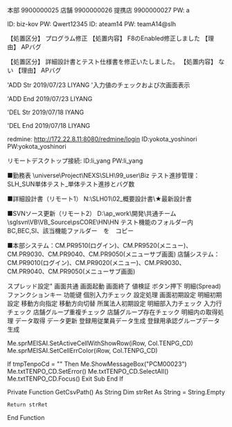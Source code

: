 本部   9900000025
店舗   9900000026
提携店 9900000027
PW:    a

ID: biz-kov
PW: Qwert12345
ID: ateam14
PW: teamA14@slh


【処置区分】 
プログラム修正 
【処置内容】 
F8のEnabled修正しました 
【理由】 
APバグ

【処置区分】 
詳細設計書とテスト仕様書を修正いたしました。
【処置内容】 
ない
【理由】 
APバグ


'ADD Str 2019/07/23 LIYANG
'入力値のチェックおよび次画面表示

'ADD End 2019/07/23 LIYANG


'DEL Str 2019/07/18 IYANG

'DEL End 2019/07/18 LIYANG




redmine:
http://172.22.8.11:8080/redmine/login
ID:yokota_yoshinori
PW:yokota_yoshinori

リモートデスクトップ接続:
ID:li_yang
PW:li_yang


■勤務表
\\universe\Project\NEXS\SLH\99_user\Biz
テスト進捗管理：SLH_SUN単体テスト_単体テスト進捗とバグ数

■詳細設計書（リモート1）
N:\SLH01\02_概要設計書\★最新設計書

■SVNソース更新（リモート2）
D:\ap_work\開発\共通チーム\sglsvn\VB\VB_Source\psCORE\HN\HN
テスト機能のフォルダー内　BC,BEC,SI、該当機能ファルダー　を　コピー

■本部システム：CM.PR9510(ログイン)、CM.PR9520(メニュー)、CM.PR9030、CM.PR9040、CM.PR9050(メニューサブ画面)
店舗システム：CM.PR9010(ログイン)、CM.PR9020(メニュー)、CM.PR9030、CM.PR9040、CM.PR9050(メニューサブ画面)



スプレッド設定"
画面共通
画面起動
画面終了
値検証
ボタン押下
明細(Spread)
ファンクションキー 功能键
個別入力チェック
設定処理
画面初期設定
明細初期設定
移動方向指定
移動方向切替
所属法人初期設定
明細部入力チェック
入力行チェック
店舗グループ重複チェック
店舗グループ存在チェック
明細内の取得処理
データ取得
データ更新
登録用従業員データ生成
登録用承認グループデータ生成










Me.sprMEISAI.SetActiveCellWithShowRow(iRow, Col.TENPG_CD)
Me.sprMEISAI.SetCellErrColor(iRow, Col.TENPG_CD)




If tmpTenpoCd = "" Then
    Me.ShowMessageBox("PCM00023")
    Me.txtTENPO_CD.SetError()
    Me.txtTENPO_CD.SelectAll()
    Me.txtTENPO_CD.Focus()
    Exit Sub
End If



Private Function GetCsvPath() As String
    Dim strRet As String = String.Empty


    Return strRet
End Function